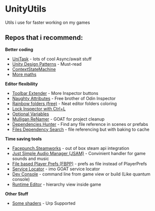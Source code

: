 # UnityUtils
Utils i use for faster working on my games

## Repos that i recommend:

**Better coding**
- [UniTask](https://github.com/Cysharp/UniTask) - lots of cool Async/await stuff 
- [Unity Design Patterns](https://github.com/QianMo/Unity-Design-Pattern) - Must-read
- [ContextStateMachine](https://github.com/MeeXaSiK/ContextStateMachine) 
- [More maths](https://github.com/FreyaHolmer/Mathfs)

**Editor flexibility**
- [Toolbar Extender](https://github.com/marijnz/unity-toolbar-extender) - More Inspector buttons
- [Naughty Attributes](https://github.com/dbrizov/NaughtyAttributes) - Free brother of Odin Inspector
- [Rainbow folders (free)](https://github.com/PhannGor/unity3d-rainbow-folders) - Neat editor folders coloring
- [Lock Inspector with Ctrl+L](https://github.com/SolidAlloy/EasyShortcutLockInspector)
- [Optional Variables](https://gist.github.com/aarthificial/f2dbb58e4dbafd0a93713a380b9612af)
- [Mulligan ReNamer](https://github.com/redbluegames/unity-mulligan-renamer) - GOAT for project cleanup
- [Dependencies Hunter](https://github.com/AlexeyPerov/Unity-Dependencies-Hunter) - Find any file reference in scenes or prefabs
- [Files Dependency Search](https://github.com/Facepunch/WhatUsesThis) - file referencing but with baking to cache 

**Time saving tools**
- [Facepunch.Steamworks](https://github.com/Facepunch/Facepunch.Steamworks) - out of box steam api integration
- [Just Simple Audio Manager (JSAM)](https://github.com/jackyyang09/Simple-Unity-Audio-Manager) - Convinient handler for game sounds and music
- [File based Player Prefs (FBPP)](https://github.com/richardelms/FileBasedPlayerPrefs) - prefs as file instead of PlayerPrefs
- [Service Locator](https://github.com/Claytonious/Frictionless) - imo GOAT service locator
- [Dev Console](https://github.com/anarkila/DeveloperConsole) - command line from game view or build (Like quantum console)
- [Runtime Editor](https://github.com/yasirkula/UnityRuntimeInspector) - hierarchy view inside game 

**Other Stuff**
- [Some shaders](https://github.com/adrian-miasik/unity-shaders) - Urp Supported

